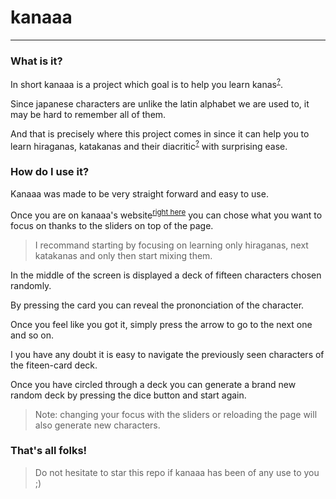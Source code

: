 # kanaaa

------

### What is it?

In short kanaaa is a project which goal is to help you learn kanas<sup>[?](https://en.wikipedia.org/wiki/Kana)</sup>.

Since japanese characters are unlike the latin alphabet we are used to, it may be hard to remember all of them.

And that is precisely where this project comes in since it can help you to learn hiraganas, katakanas and their diacritic<sup>[?](https://en.wikipedia.org/wiki/Dakuten_and_handakuten)</sup> with surprising ease.

### How do I use it?

Kanaaa was made to be very straight forward and easy to use.

Once you are on kanaaa's website<sup>[right here](https://emmanuelvln.github.io/kanaaa/)</sup> you can chose what you want to focus on thanks to the sliders on top of the page.
> I recommand starting by focusing on learning only hiraganas, next katakanas and only then start mixing them.

In the middle of the screen is displayed a deck of fifteen characters chosen randomly.

By pressing the card you can reveal the prononciation of the character.

Once you feel like you got it, simply press the arrow to go to the next one and so on.

I you have any doubt it is easy to navigate the previously seen characters of the fiteen-card deck.

Once you have circled through a deck you can generate a brand new random deck by pressing the dice button and start again.
> Note: changing your focus with the sliders or reloading the page will also generate new characters.

### That's all folks!

> Do not hesitate to star this repo if kanaaa has been of any use to you ;)
